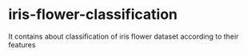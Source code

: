 # iris-flower-classification
It contains about classification of iris flower dataset according to their features
